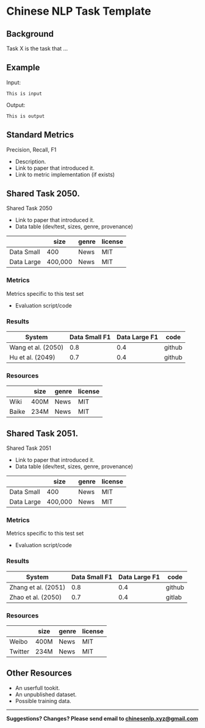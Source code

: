 # Chinese NLP Task Template

## Background

Task X is the task that ... 

## Example

Input:

```
This is input
```

Output:

```
This is output
```

## Standard Metrics

Precision, Recall, F1 
  * Description.
  * Link to paper that introduced it.
  * Link to metric implementation (if exists)


## <span class="t">Shared Task 2050</span>.

Shared Task 2050
* Link to paper that introduced it.
* Data table (dev/test, sizes, genre, provenance)
  
| | size | genre | license |
| --- | --- | --- | --- |
| Data Small| 400 | News | MIT |
| Data Large| 400,000 | News | MIT |
  
  
  
### Metrics

Metrics specific to this test set
* Evaluation script/code

### Results

| System | Data Small F1 | Data Large F1 | code |
| --- | --- | --- | --- |
| Wang et al. (2050)| 0.8 | 0.4 | github |
| Hu et al. (2049) | 0.7 | 0.4 | github |
 
### Resources

  | | size | genre | license |
  | --- | --- | --- | --- |
  | Wiki | 400M  | News | MIT |
  | Baike | 234M | News | MIT |


## <span class="t">Shared Task 2051</span>.

Shared Task 2051
* Link to paper that introduced it.
* Data table (dev/test, sizes, genre, provenance)
  
| | size | genre | license |
| --- | --- | --- | --- |
| Data Small| 400 | News | MIT |
| Data Large| 400,000 | News | MIT |
  
### Metrics

Metrics specific to this test set
* Evaluation script/code

### Results

| System | Data Small F1 | Data Large F1 | code |
| --- | --- | --- | --- |
| Zhang et al. (2051)| 0.8 | 0.4 | github |
| Zhao et al. (2050) | 0.7 | 0.4 | gitlab |
 
### Resources

| | size | genre | license |
| --- | --- | --- | --- |
| Weibo | 400M  | News | MIT |
| Twitter | 234M | News | MIT |


## Other Resources

* An userfull tookit.
* An unpublished dataset. 
* Possible training data. 

---

**Suggestions? Changes? Please send email to [chinesenlp.xyz@gmail.com](mailto:chinesenlp.xyz@gmail.com)**

